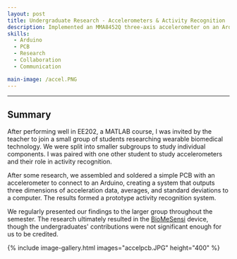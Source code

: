 ```yaml
---
layout: post
title: Undergraduate Research - Accelerometers & Activity Recognition
description: Implemented an MMA8452Q three-axis accelerometer on an Arduino UNO to measure user movement, resulting in the development of a prototype activity recognition algorithm. Invited to role due to strong academic performance. Worked collaboratively with a peer and presented results.
skills:
  - Arduino
  - PCB
  - Research
  - Collaboration
  - Communication

main-image: /accel.PNG
---
```


---

## Summary

After performing well in EE202, a MATLAB course, I was invited by the teacher to join a small group of students researching wearable biomedical technology. We were split into smaller subgroups to study individual components. I was paired with one other student to study accelerometers and their role in activity recognition.



After some research, we assembled and soldered a simple PCB with an accelerometer to connect to an Arduino, creating a system that outputs three dimensions of acceleration data, averages, and standard deviations to a computer. The results formed a prototype activity recognition system.



We regularly presented our findings to the larger group throughout the semester. The research ultimately resulted in the [BioMeSensi](https://dl.acm.org/doi/10.1145/2737095.2742920) device, though the undergraduates' contributions were not significant enough for us to be credited.

{% include image-gallery.html images="accelpcb.JPG" height="400" %}
